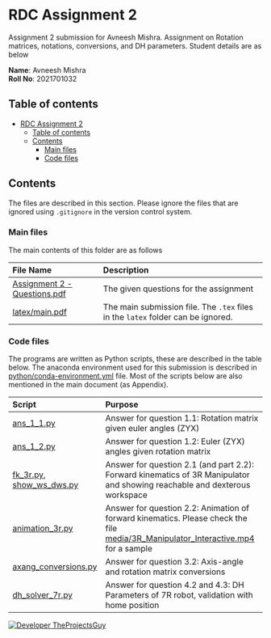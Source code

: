 # RDC Assignment 2

Assignment 2 submission for Avneesh Mishra. Assignment on Rotation matrices, notations, conversions, and DH parameters. Student details are as below

**Name**: Avneesh Mishra <br>
**Roll No**: 2021701032

## Table of contents

- [RDC Assignment 2](#rdc-assignment-2)
    - [Table of contents](#table-of-contents)
    - [Contents](#contents)
        - [Main files](#main-files)
        - [Code files](#code-files)

## Contents

The files are described in this section. Please ignore the files that are ignored using `.gitignore` in the version control system.

### Main files

The main contents of this folder are as follows

| File Name | Description |
| :--- | :---- |
| [Assignment 2 - Questions.pdf](./Assignment%202%20-%20Questions.pdf) | The given questions for the assignment |
| [latex/main.pdf](./latex/main.pdf) | The main submission file. The `.tex` files in the `latex` folder can be ignored. |

### Code files

The programs are written as Python scripts, these are described in the table below. The anaconda environment used for this submission is described in [python/conda-environment.yml](./python/conda-environment.yml) file. Most of the scripts below are also mentioned in the main document (as Appendix).

| Script | Purpose |
| :--- | :---- |
| [ans_1_1.py](./python/ans_1_1.py) | Answer for question 1.1: Rotation matrix given euler angles (ZYX) |
| [ans_1_2.py](./python/ans_1_2.py) | Answer for question 1.2: Euler (ZYX) angles given rotation matrix |
| [fk_3r.py](./python/fk_3r.py), [show_ws_dws.py](./python/show_ws_dws.py) | Answer for question 2.1 (and part 2.2): Forward kinematics of 3R Manipulator and showing reachable and dexterous workspace |
| [animation_3r.py](./python/animation_3r.py) | Answer for question 2.2: Animation of forward kinematics. Please check the file [media/3R_Manipulator_Interactive.mp4](./media/3R_Manipulator_Interactive.mp4) for a sample |
| [axang_conversions.py](./python/axang_conversions.py) | Answer for question 3.2: Axis-angle and rotation matrix conversions |
| [dh_solver_7r.py](./python/dh_solver_7r.py) | Answer for question 4.2 and 4.3: DH Parameters of 7R robot, validation with home position |

[![Developer TheProjectsGuy][dev-shield]][dev-profile-link]

[dev-shield]: https://img.shields.io/badge/Developer-TheProjectsGuy-blue
[dev-profile-link]: https://github.com/TheProjectsGuy

